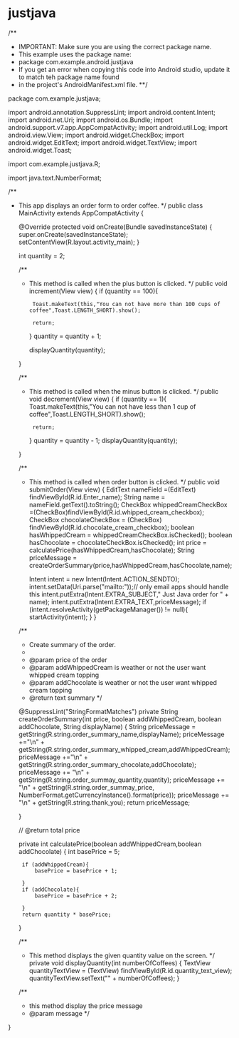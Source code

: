 # justjava
/**
 * IMPORTANT: Make sure you are using the correct package name.
 * This example uses the package name:
 * package com.example.android.justjava
 * If you get an error when copying this code into Android studio, update it to match teh package name found
 * in the project's AndroidManifest.xml file.
 **/

package com.example.justjava;


import android.annotation.SuppressLint;
import android.content.Intent;
import android.net.Uri;
import android.os.Bundle;
import android.support.v7.app.AppCompatActivity;
import android.util.Log;
import android.view.View;
import android.widget.CheckBox;
import android.widget.EditText;
import android.widget.TextView;
import android.widget.Toast;

import com.example.justjava.R;

import java.text.NumberFormat;


/**
 * This app displays an order form to order coffee.
 */
public class MainActivity extends AppCompatActivity {

    @Override
    protected void onCreate(Bundle savedInstanceState) {
        super.onCreate(savedInstanceState);
        setContentView(R.layout.activity_main);
    }

    int quantity = 2;

    /**
     * This method is called when the plus button is clicked.
     */
    public void increment(View view) {
        if (quantity == 100){

            Toast.makeText(this,"You can not have more than 100 cups of coffee",Toast.LENGTH_SHORT).show();

            return;
        }
        quantity = quantity + 1;

        displayQuantity(quantity);


    }

    /**
     * This method is called when the minus button is clicked.
     */
    public void decrement(View view) {
        if (quantity == 1){
            Toast.makeText(this,"You can not have less than 1 cup of coffee",Toast.LENGTH_SHORT).show();

            return;
        }
        quantity = quantity - 1;
        displayQuantity(quantity);


    }


    /**
     * This method is called when order button is clicked.
     */
    public void submitOrder(View view) {
        EditText nameField =(EditText) findViewById(R.id.Enter_name);
        String name = nameField.getText().toString();
        CheckBox whippedCreamCheckBox =(CheckBox)findViewById(R.id.whipped_cream_checkbox);
        CheckBox chocolateCheckBox = (CheckBox) findViewById(R.id.chocolate_cream_checkbox);
        boolean hasWhippedCream = whippedCreamCheckBox.isChecked();
        boolean hasChocolate = chocolateCheckBox.isChecked();
        int price = calculatePrice(hasWhippedCream,hasChocolate);
        String priceMessage = createOrderSummary(price,hasWhippedCream,hasChocolate,name);

        Intent intent = new Intent(Intent.ACTION_SENDTO);
        intent.setData(Uri.parse("mailto:"));// only email apps should handle this
        intent.putExtra(Intent.EXTRA_SUBJECT," Just Java order for " + name);
        intent.putExtra(Intent.EXTRA_TEXT,priceMessage);
            if (intent.resolveActivity(getPackageManager()) != null){
                startActivity(intent);
            }
    }

    /**
     * Create summary of the order.
     *
     * @param price of the order
     * @param addWhippedCream is weather or not the user want whipped cream topping
     * @param  addChocolate is weather or not the user want whipped cream topping
     * @return text summary
     */

    @SuppressLint("StringFormatMatches")
    private String createOrderSummary(int price, boolean addWhippedCream, boolean addChocolate, String displayName) {
        String priceMessage = getString(R.string.order_summary_name,displayName);
        priceMessage +="\n" + getString(R.string.order_summary_whipped_cream,addWhippedCream);
        priceMessage +="\n" + getString(R.string.order_summary_chocolate,addChocolate);
        priceMessage += "\n" + getString(R.string.order_summay_quantity,quantity);
        priceMessage += "\n" + getString(R.string.order_summay_price,
                NumberFormat.getCurrencyInstance().format(price));
        priceMessage += "\n" + getString(R.string.thank_you);
        return priceMessage;

    }

    // @return total price

    private int calculatePrice(boolean addWhippedCream,boolean addChocolate) {
        int basePrice = 5;

        if (addWhippedCream){
            basePrice = basePrice + 1;

        }
        if (addChocolate){
            basePrice = basePrice + 2;

        }
        return quantity * basePrice;

    }


    /**
     * This method displays the given quantity value on the screen.
     */
    private void displayQuantity(int numberOfCoffees) {
        TextView quantityTextView = (TextView) findViewById(R.id.quantity_text_view);
        quantityTextView.setText("" + numberOfCoffees);
    }


    /**
     * this method display the price message
     * @param message
     */


}
